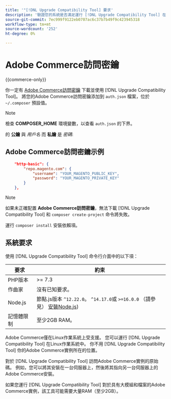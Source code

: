 ```yaml
---
title: '"[!DNL Upgrade Compatibility Tool] 要求'
description: '驗證您的系統是否滿足運行 [!DNL Upgrade Compatibility Tool] 在命令行介面上，為你的Adobe Commerce項目。 '
source-git-commit: 7ec999f9122eb0707ac6c37b7b49f9c423945318
workflow-type: tm+mt
source-wordcount: '252'
ht-degree: 0%

---
```



# Adobe Commerce訪問密鑰

{{commerce-only}}

你一定有 [Adobe Commerce訪問密鑰](https://devdocs.magento.com/marketplace/sellers/profile-information.html#access-keys) 下載並使用 [!DNL Upgrade Compatibility Tool]。 將您的Adobe Commerce訪問密鑰添加到 `auth.json` 檔案，位於 `~/.composer` 預設值。

>[!NOTE]
>
>檢查 **COMPOSER_HOME** 環境變數，以查看 `auth.json` 的下界。

的 **公鑰** 與 _用戶名_ 而 **私鑰** 是 _密碼_:

## Adobe Commerce訪問密鑰示例

```json
    "http-basic": {
        "repo.magento.com": {
            "username": "YOUR_MAGENTO_PUBLIC_KEY",
            "password": "YOUR_MAGENTO_PRIVATE_KEY"
        }
    },
```

>[!NOTE]
>
> 如果未正確配置 **Adobe Commerce訪問密鑰**，無法下載 [!DNL Upgrade Compatibility Tool] 和 `composer create-project` 命令將失敗。

運行 `composer install` 安裝依賴項。

## 系統要求

使用 [!DNL Upgrade Compatibility Tool] 命令行介面中的以下項：

| **要求** | **約束** |
|----------------|-----------------|
| PHP版本 | >= 7.3 |
| 作曲家 | 沒有已知要求。 |
| Node.js | 節點.js版本 `^12.22.0`。 `^14.17.0`或 `>=16.0.0` （請參見） [安裝Node.js](https://nodejs.dev/learn/how-to-install-nodejs)) |
| 記憶體限制 | 至少2GB RAM。 |

Adobe Commerce僅在Linux作業系統上受支援。 您可以運行 [!DNL Upgrade Compatibility Tool] 在Linux作業系統中。 你不用 [!DNL Upgrade Compatibility Tool] 你的Adobe Commerce實例所在的位置。

對於 [!DNL Upgrade Compatibility Tool] 訪問Adobe Commerce實例的原始碼。 例如，您可以將其安裝在一台伺服器上，然後將其指向另一台伺服器上的Adobe Commerce安裝。

如果您運行 [!DNL Upgrade Compatibility Tool] 對於具有大模組和檔案的Adobe Commerce實例，該工具可能需要大量RAM（至少2GB）。
